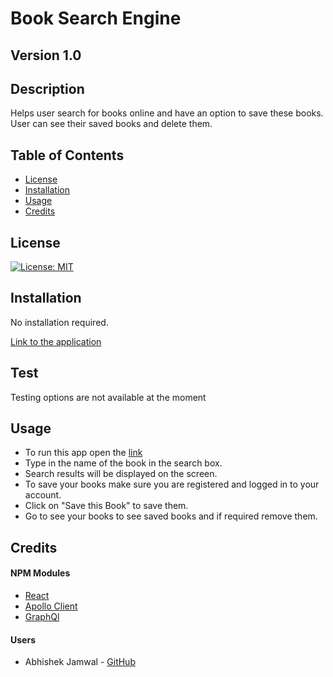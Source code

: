 # Book Search Engine
## Version 1.0
## Description
Helps user search for books online and have an option to save these books. User can see their saved books and delete them. 

## Table of Contents
* [License](#license)
* [Installation](#installation)
* [Usage](#usage)
* [Credits](#credits)

## License
[![License: MIT](https://img.shields.io/badge/License-MIT-yellow.svg)](https://opensource.org/licenses/MIT)

## Installation
No installation required. 

[Link to the application](https://pure-taiga-78203.herokuapp.com/)

## Test
Testing options are not available at the moment

## Usage
* To run this app open the [link](https://pure-taiga-78203.herokuapp.com/)
* Type in the name of the book in the search box. 
* Search results will be displayed on the screen. 
* To save your books make sure you are registered and logged in to your account. 
* Click on "Save this Book" to save them.
* Go to see your books to see saved books and if required remove them.

## Credits
#### NPM Modules
* [React](https://reactjs.org/)
* [Apollo Client](https://www.npmjs.com/package/@apollo/client)
* [GraphQl](https://graphql.org/)

#### Users
* Abhishek Jamwal - [GitHub](https://github.com/jamwalab)